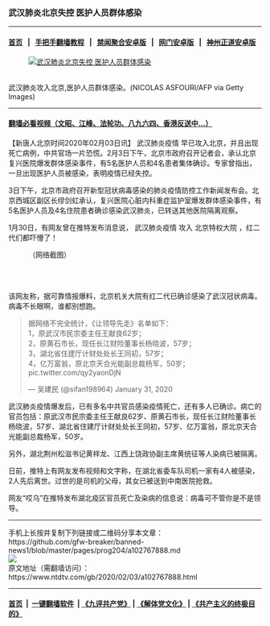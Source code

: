 ### 武汉肺炎北京失控 医护人员群体感染
------------------------

#### [首页](https://github.com/gfw-breaker/banned-news1/blob/master/README.md) &nbsp;&nbsp;|&nbsp;&nbsp; [手把手翻墙教程](https://github.com/gfw-breaker/guides/wiki) &nbsp;&nbsp;|&nbsp;&nbsp; [禁闻聚合安卓版](https://github.com/gfw-breaker/bn-android) &nbsp;&nbsp;|&nbsp;&nbsp; [网门安卓版](https://github.com/oGate2/oGate) &nbsp;&nbsp;|&nbsp;&nbsp; [神州正道安卓版](https://github.com/SzzdOgate/update) 



<div><div class="featured_image">
 <a href="https://i.ntdtv.com/assets/uploads/2020/02/GettyImages-1198072662.jpg" target="_blank">
  <figure>
   <img alt="武汉肺炎北京失控 医护人员群体感染" src="https://i.ntdtv.com/assets/uploads/2020/02/GettyImages-1198072662-800x450.jpg"/>
  </figure><br/>
 </a>
 <span class="caption">
  武汉肺炎攻入北京,医护人员群体感染。(NICOLAS ASFOURI/AFP via Getty Images)
 </span>
</div>
</div><hr/>

#### [翻墙必看视频（文昭、江峰、法轮功、八九六四、香港反送中...）](https://github.com/gfw-breaker/banned-news1/blob/master/pages/link3.md)

<div><div class="post_content" itemprop="articleBody">
 <p>
  【新唐人北京时间2020年02月03日讯】
  <ok href="https://www.ntdtv.com/gb/442749.htm">
   武汉肺炎疫情
  </ok>
  早已攻入北京，并且出现死亡病例，中共官场一片恐慌。2月3日下午，北京市政府召开记者会，承认北京复兴医院爆发群体感染事件，有5名医护人员和4名患者集体确诊。专家曾指出，一旦出现医护人员被感染，表明疫情已经失控。
 </p>
 <p>
  3日下午，北京市政府召开新型冠状病毒感染的肺炎疫情防控工作新闻发布会。北京西城区副区长缪剑虹承认，复兴医院心脏内科重症监护室爆发群体感染事件，有5名医护人员及4名住院患者确诊感染武汉肺炎，已转送其他医院隔离观察。
 </p>
 <p>
  1月30日，有网友曾在推特发布消息说，
  <ok href="https://www.ntdtv.com/gb/442749.htm">
   武汉肺炎疫情
  </ok>
  攻入
  <ok href="https://www.ntdtv.com/gb/北京特权大院.htm">
   北京特权大院
  </ok>
  ，红二代们都吓懵了！
 </p>
 <figure class="wp-caption alignnone" id="attachment_102767889" style="width: 600px">
  <img alt="" class="size-medium wp-image-102767889" src="https://i.ntdtv.com/assets/uploads/2020/02/dca5f536f6f1c7c2a098b9530a991f39-600x244-600x244.jpg">
   <br/><figcaption class="wp-caption-text">
    （网络截图）
   </figcaption><br/>
  </img>
 </figure><br/>
 <p>
  该网友称，据可靠情报爆料，北京机关大院有红二代已确诊感染了武汉冠状病毒。病毒不长眼啊，谁都别想跑。
 </p>
 <blockquote class="twitter-tweet">
  <p dir="ltr" lang="zh">
   据网络不完全统计，《让领导先走》名单如下：
   <br/>
   1，原武汉市民宗委主任王献良62岁；
   <br/>
   2，原黄石市长，现任长江财险董事长杨晓波，57岁；
   <br/>
   3，湖北省住建厅计财处处长王同初，57岁；
   <br/>
   4，亿万富翁，原北京天合光能副总裁杨军，50岁；
   <ok href="https://t.co/qy2yaonDjN">
    pic.twitter.com/qy2yaonDjN
   </ok>
  </p>
  <p>
   — 吴建民 (@sifan198964)
   <ok href="https://twitter.com/sifan198964/status/1223095096779739136?ref_src=twsrc%5Etfw">
    January 31, 2020
   </ok>
  </p>
 </blockquote>
 <p>
  <script async="" charset="utf-8" src="https://platform.twitter.com/widgets.js">
  </script>
 </p>
 <p>
 </p>
 <p>
  武汉肺炎疫情爆发后，已有多名中共官员感染疫情死亡，还有多人已确诊。病亡的官员包括：原武汉市民宗委主任王献良62岁、原黄石市长，现任长江财险董事长杨晓波，57岁、湖北省住建厅计财处处长王同初，57岁、亿万富翁，原北京天合光能副总裁杨军，50岁。
 </p>
 <p>
  另外，湖北荆州松滋书记黄祥龙、江西上饶政协副主席黄统征等人染病已被隔离。
 </p>
 <p>
  日前，推特上有网友发布视频和文字称，在湖北省委车队司机一家有4人被感染，2人先后离世。过世的是司机的父母，其女已被送到中南医院抢救。
  <div class="video_fit_container">
  </div>
 </p>
 <p>
  网友“哎乌”在推特发布湖北疫区官员死亡及染病的信息说：病毒可不管你是不是领导。
 </p>
</div></div>
<hr/>
手机上长按并复制下列链接或二维码分享本文章：<br/>
https://github.com/gfw-breaker/banned-news1/blob/master/pages/prog204/a102767888.md <br/>
<a href='https://github.com/gfw-breaker/banned-news1/blob/master/pages/prog204/a102767888.md'><img src='https://github.com/gfw-breaker/banned-news1/blob/master/pages/prog204/a102767888.md.png'/></a> <br/>
原文地址（需翻墙访问）：https://www.ntdtv.com/gb/2020/02/03/a102767888.html


------------------------
#### [首页](https://github.com/gfw-breaker/banned-news1/blob/master/README.md) &nbsp;|&nbsp; [一键翻墙软件](https://github.com/gfw-breaker/nogfw/blob/master/README.md) &nbsp;| [《九评共产党》](https://github.com/gfw-breaker/9ping.md/blob/master/README.md#九评之一评共产党是什么) | [《解体党文化》](https://github.com/gfw-breaker/jtdwh.md/blob/master/README.md) | [《共产主义的终极目的》](https://github.com/gfw-breaker/gczydzjmd.md/blob/master/README.md)


<img src='http://gfw-breaker.win/banned-news/pages/prog204/a102767888.md' width='0px' height='0px'/>